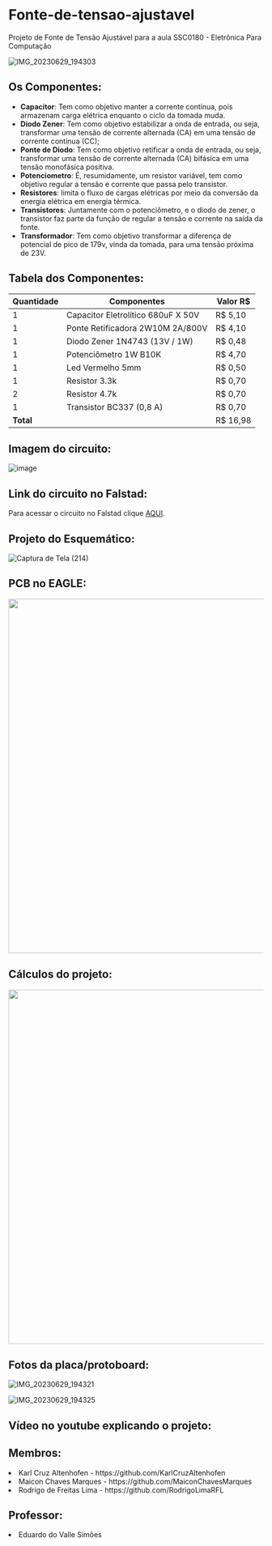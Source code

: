 # Fonte-de-tensao-ajustavel
Projeto de Fonte de Tensão Ajustável para a aula SSC0180 - Eletrônica Para Computação <br>

![IMG_20230629_194303](https://github.com/RodrigoLimaRFL/Fonte-de-tensao-ajustavel/assets/83624138/3cdc96c7-6d02-48be-982f-d4b23c069530)

## Os Componentes:
* **Capacitor**: Tem como objetivo manter a corrente contínua, pois armazenam carga elétrica enquanto o ciclo da tomada muda.
* **Diodo Zener**: Tem como objetivo estabilizar a onda de entrada, ou seja, transformar uma tensão de corrente alternada (CA) em uma tensão de corrente contínua (CC);
* **Ponte de Diodo**: Tem como objetivo retificar a onda de entrada, ou seja, transformar uma tensão de corrente alternada (CA) bifásica em uma tensão monofásica positiva.
* **Potenciometro**: É, resumidamente, um resistor variável, tem como objetivo regular a tensão e corrente que passa pelo transistor.
* **Resistores**: limita o fluxo de cargas elétricas por meio da conversão da energia elétrica em energia térmica.
* **Transistores**: Juntamente com o potenciômetro, e o diodo de zener, o transistor faz parte da função de regular a tensão e corrente na saída da fonte. 
* **Transformador**: Tem como objetivo transformar a diferença de potencial de pico de 179v, vinda da tomada, para uma tensão próxima de 23V.

## Tabela dos Componentes:
| Quantidade | Componentes        | Valor R$ |
|------------|--------------------|----------|
| 1          | Capacitor Eletrolítico 680uF X 50V         | R$ 5,10 |
| 1          | Ponte Retificadora 2W10M 2A/800V              | R$ 4,10 |
| 1          | Diodo Zener 1N4743 (13V / 1W)       | R$ 0,48 |
| 1          | Potenciômetro 1W B10K      | R$ 4,70 |
| 1          | Led Vermelho 5mm      | R$ 0,50 |
| 1          | Resistor 3.3k          | R$ 0,70 |
| 2          | Resistor 4.7k          | R$ 0,70 |
| 1          | Transistor BC337 (0,8 A)         | R$ 0,70 |
| **Total**  |                    |  R$ 16,98 |

## Imagem do circuito:

![image](https://github.com/RodrigoLimaRFL/Fonte-de-tensao-ajustavel/assets/83624138/e5d3a080-ead5-4dbc-8325-e6d4ff1d9111)


## Link do circuito no Falstad:

Para acessar o circuito no Falstad clique [AQUI](https://www.falstad.com/circuit/circuitjs.html?ctz=CQAgjCAMB0l3BWcsDMYBM6EA4GTClgOwBsJIALCiElTQKYC0YYAUAG4iMXbjq-deKSBSjgQJSOCIBOaOSmLoCVgBMQ6SLzClp5Tb3TgAchTgU1Gsxq03tuo2FPnLBq1J37bj5yNfW3QICTMz8Ad3BJPkNbDF5IVgi3OLs9DUTIqWFRN2yoDNyRVPRrBKSA72s8svcQPPqims9U5pkFDNbyPLb8iLywKO72vqLC0WrWAGM6ooGs0dsleBJZGTX1jfWNdHkEBEwSPGEZPaMYODYAc0oeGdEKW5QUBV67kB6UbFEethHxos+-1ECQGRkB7y6X0yGhAqnoADMAIYAVwANgAXRio+jqCCKKCwNgAJzqUMw4zJCBeFCIcAy4PqlOGpO+5AevB66HpULy7LeNT5vNuJUUrBJfJ6fLmYiedJQogAXvQAHb0InMagQMDQIhgKj7bBgGT8MDwdBMIhiHbwG22uBQgjgVgKm6Gax8wIgJWq9UEbmiaXg8lOiIS8gkEoQ14R1kSSPSkFEUQIDDQg0tcA2gmIEAAJXoAGcAJYF9GI5WTehimip4MpsGNSi0hLomi6I1GSTaY1iCCMOREbAyChU7AiY3GiME3U0iglGSQNqSWmW01SOFItHojL16FSqIC27Sj2LHf8cA9hDtns1LtpGPQ2+R-i8B8TCIP4Of0rV79ST-YPEfBPjkkZ3skO6pnkb6NJBDb3I8sEACpcEe56Bo2wLQAQJAyNgJDCDheEEVwMA6JA+yQLSOAICgMifLYCDQOgBA4MO8rCJ8Q5MAMBLrKwAD20h1GclCLjIYkEqJjiWiggkSCJYhmGsknauQECdnUrBAA).

## Projeto do Esquemático:
![Captura de Tela (214)](https://github.com/RodrigoLimaRFL/Fonte-de-tensao-ajustavel/assets/118189820/e980926e-8bb8-41e5-afeb-44117f0a931f)

## PCB no EAGLE:
<div align="center">
<img src="https://github.com/RodrigoLimaRFL/Fonte-de-tensao-ajustavel/assets/118189820/44824876-2e78-4723-ab24-4e9462689693" width="700px" />
</div>

## Cálculos do projeto:
<div align="center">
<img src="https://github.com/RodrigoLimaRFL/Fonte-de-tensao-ajustavel/assets/83624138/c947e13f-34bd-4161-aced-d43352884445" width="700px" />
</div>

## Fotos da placa/protoboard:

![IMG_20230629_194321](https://github.com/RodrigoLimaRFL/Fonte-de-tensao-ajustavel/assets/83624138/5801aafd-522d-40f1-ba09-a70b8fe30cb2)

![IMG_20230629_194325](https://github.com/RodrigoLimaRFL/Fonte-de-tensao-ajustavel/assets/83624138/3f847ab0-4742-4343-8492-5ad0b25a7bab)

## Vídeo no youtube explicando o projeto:

<h2>Membros:</h2>

<li> Karl Cruz Altenhofen - https://github.com/KarlCruzAltenhofen </li>
<li> Maicon Chaves Marques - https://github.com/MaiconChavesMarques </li>
<li> Rodrigo de Freitas Lima - https://github.com/RodrigoLimaRFL </li>

<h2>Professor:</h2>

<li> Eduardo do Valle Simões </li>

